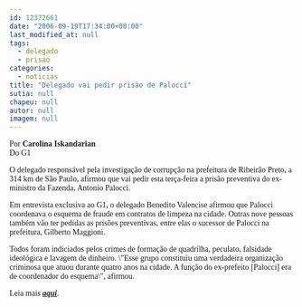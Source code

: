 ```yaml
---
id: 12372661
date: "2006-09-19T17:34:00+00:00"
last_modified_at: null
tags:
  - delegado
  - prisao
categories:
  - noticias
title: "Delegado vai pedir prisão de Palocci"
sutia: null
chapeu: null
autor: null
imagem: null
---
```

<p><P><FONT face=Verdana>Por <STRONG>Carolina Iskandarian<BR></STRONG>Do G1</FONT></P></p>
<p><P><FONT face=Verdana>O delegado&nbsp;responsável pela investigação de corrupção&nbsp;na prefeitura de Ribeirão Preto, a 314&nbsp;km de São Paulo,&nbsp;afirmou que vai pedir esta terça-feira a prisão preventiva do ex-ministro da Fazenda, Antonio Palocci. </FONT></P></p>
<p><P><FONT face=Verdana>Em entrevista exclusiva ao G1, o delegado Benedito Valencise afirmou que&nbsp;Palocci coordenava o esquema de fraude em contratos de limpeza na cidade. Outras&nbsp;nove pessoas também vão ter pedidas as prisões preventivas, entre elas o sucessor de Palocci na prefeitura, Gilberto Maggioni.</FONT></P></p>
<p><P><FONT face=Verdana>Todos foram indiciados pelos crimes de formação de quadrilha, peculato, falsidade ideológica e lavagem de dinheiro. \"Esse grupo constituiu uma verdadeira organização criminosa que atuou durante quatro anos na cidade. A função do ex-prefeito [Palocci] era de coordenador do esquema\", afirmou. </FONT></P></p>
<p><P><FONT face=Verdana>Leia mais </FONT><A href=\"https://g1.globo.com/Noticias/Politica/0,,AA1278599-5601-51,00.html\" target_=\"blank\"><STRONG><EM><FONT face=Verdana>aqui</FONT></EM></STRONG></A><FONT face=Verdana>.</FONT> </P> </p>
